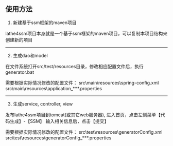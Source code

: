 使用方法
-------------------------------------------------------------------------------

1. 新建基于ssm框架的maven项目

lathe4ssm项目本身就是一个基于ssm框架的maven项目，可以复制本项目结构来创建新的项目

-------------------------------------------------------------------------------

2. 生成dao和model

在文件系统打开src/test/resources目录，修改相应配置文件后，执行generator.bat

需要根据实际情况修改的配置文件：
src\main\resources\spring-config.xml
src\main\resources\application_***.properties

-------------------------------------------------------------------------------

3. 生成service, controller, view

发布lathe4ssm项目到tomcat(或其它web服务器), 进入首页，点击左侧菜单【代码生成】-【SSM】
输入相关信息后，点击【提交】

需要根据实际情况修改的配置文件：
src\test\resources\generatorConfig.xml
src\test\resources\generatorConfig_***.properties
